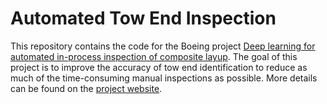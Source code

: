# Automated Tow End Inspection

This repository contains the code for the Boeing project [Deep learning for automated in-process inspection of composite layup](https://depts.washington.edu/barc/projects/data-science-manufacturing). The goal of this project is to improve the accuracy of tow end identification to reduce as much of the time-consuming manual inspections as possible. More details can be found on the [project website](http://wguo.rbind.io/project/boeing-afp/).